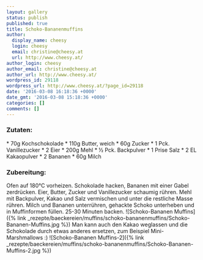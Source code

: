 ```yaml
---
layout: gallery
status: publish
published: true
title: Schoko-Bananenmuffins
author:
  display_name: cheesy
  login: cheesy
  email: christine@cheesy.at
  url: http://www.cheesy.at/
author_login: cheesy
author_email: christine@cheesy.at
author_url: http://www.cheesy.at/
wordpress_id: 29118
wordpress_url: http://www.cheesy.at/?page_id=29118
date: '2016-03-08 16:18:36 +0000'
date_gmt: '2016-03-08 15:18:36 +0000'
categories: []
comments: []
---
```

### Zutaten:
\* 70g Kochschokolade
\* 110g Butter, weich
\* 60g Zucker
\* 1 Pck. Vanillezucker
\* 2 Eier
\* 200g Mehl
\* ½ Pck. Backpulver
\* 1 Prise Salz
\* 2 EL Kakaopulver
\* 2 Bananen
\* 60g Milch
### Zubereitung:
Ofen auf 180°C vorheizen. Schokolade hacken, Bananen mit einer Gabel zerdrücken. Eier, Butter, Zucker und Vanillezucker schaumig rühren. Mehl mit Backpulver, Kakao und Salz vermischen und unter die restliche Masse rühren. Milch und Bananen unterrühren, gehackte Schoko unterheben und in Muffinformen füllen. 25-30 Minuten backen.
![Schoko-Bananen Muffins]({% link _rezepte/baeckereien/muffins/schoko-bananenmuffins/Schoko-Bananen-Muffins.jpg %})
Man kann auch den Kakao weglassen und die Schokolade durch etwas anderes ersetzen, zum Beispiel Mini-Marshmallows :)
![Schoko-Bananen Muffins-2]({% link _rezepte/baeckereien/muffins/schoko-bananenmuffins/Schoko-Bananen-Muffins-2.jpg %})
